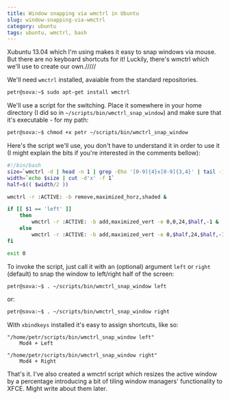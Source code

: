 ```yaml
---
title: Window snapping via wmctrl in Ubuntu
slug: window-snapping-via-wmctrl
category: ubuntu
tags: ubuntu, wmctrl, bash
---
```


Xubuntu 13.04 which I'm using makes it easy to snap windows via mouse.
But there are no keyboard shortcuts for it! Luckily, there's wmctrl
which we'll use to create our own./////

We'll need `wmctrl` installed, avaiable from the standard
repositories.

```bash
petr@sova:~$ sudo apt-get install wmctrl
```

We'll use a script for the switching. Place it somewhere in your home
directory (I did so in `~/scripts/bin/wmctrl_snap_window`) and make sure
that it's executable - for my path:

```bash
petr@sova:~$ chmod +x petr ~/scripts/bin/wmctrl_snap_window
```

Here's the script we'll use, you don't have to understand it in order to
use it (I might explain the bits if you're interested in the comments
bellow):

```bash
#!/bin/bash
size=`wmctrl -d | head -n 1 | grep -Eho '[0-9]{4}x[0-9]{3,4}' | tail -1`
width=`echo $size | cut -d'x' -f 1`
half=$(( $width/2 ))

wmctrl -r :ACTIVE: -b remove,maximized_horz,shaded &

if [[ $1 == 'left' ]]
	then
		wmctrl -r :ACTIVE: -b add,maximized_vert -e 0,0,24,$half,-1 &
	else
		wmctrl -r :ACTIVE: -b add,maximized_vert -e 0,$half,24,$half,-1 &
fi

exit 0
```

To invoke the script, just call it with an (optional) argument `left` or
`right` (default) to snap the window to left/right half of the screen:

```bash
petr@sova:~$ . ~/scripts/bin/wmctrl_snap_window left
```

or:

```bash
petr@sova:~$ . ~/scripts/bin/wmctrl_snap_window right
```

With `xbindkeys` installed it's easy to assign shortcuts, like so:

```
"/home/petr/scripts/bin/wmctrl_snap_window left"
	Mod4 + Left

"/home/petr/scripts/bin/wmctrl_snap_window right"
	Mod4 + Right
```

That's it. I've also created a wmctrl script which resizes the active
window by a percentage introducing a bit of tiling window managers'
functionality to XFCE. Might write about them later.